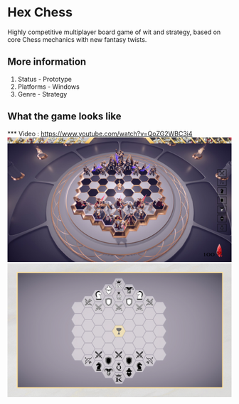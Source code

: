 # Hex Chess
﻿Highly competitive multiplayer board game of wit and strategy, based on core Chess mechanics with new fantasy twists.

## More information
1. Status - Prototype
2. Platforms -	Windows
3. Genre	- Strategy

## What the game looks like
*** Video : https://www.youtube.com/watch?v=QoZG2WBC3i4 
![alt_text](https://github.com/Stoske98/DigitalRonin-HexChess/blob/main/Screenshots/hexagon.jpg)
![alt_text](https://github.com/Stoske98/DigitalRonin-HexChess/blob/main/Screenshots/hexagon1.jpg)

